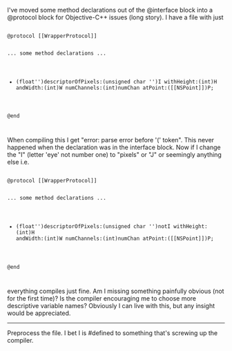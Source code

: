 I've moved some method declarations out of the @interface block into a @protocol block for Objective-C++ issues (long story).  I have a file with just

<code>
@protocol [[WrapperProtocol]]

... some method declarations ...
- (float'')descriptorOfPixels:(unsigned char '')I withHeight:(int)H andWidth:(int)W numChannels:(int)numChan atPoint:([[NSPoint]])P;

@end

</code>

When compiling this I get  "error: parse error before '(' token".  This never happened when the declaration was in the interface block. Now if I change the "I" (letter 'eye' not number one) to "pixels" or "J" or seemingly anything else
i.e. 

<code>
@protocol [[WrapperProtocol]]

... some method declarations ...
- (float'')descriptorOfPixels:(unsigned char '')notI withHeight:(int)H andWidth:(int)W numChannels:(int)numChan atPoint:([[NSPoint]])P;

@end

</code>

everything compiles just fine.  Am I missing something painfully obvious (not for the first time)? Is the compiler encouraging me to choose more descriptive variable names? Obviously I can live with this, but any insight would be appreciated.

----
Preprocess the file. I bet I is #defined to something that's screwing up the compiler.